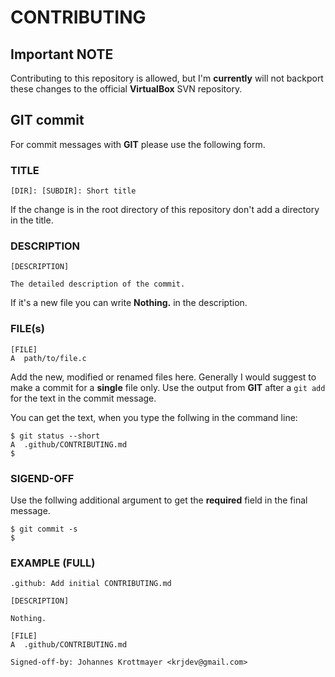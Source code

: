 # CONTRIBUTING

## Important NOTE

Contributing to this repository is allowed, but I'm **currently** will not backport these changes to
the official **VirtualBox** SVN repository.

## GIT commit

For commit messages with **GIT** please use the following form.

### TITLE

```
[DIR]: [SUBDIR]: Short title
```

If the change is in the root directory of this repository don't add a directory in the title.

### DESCRIPTION

```
[DESCRIPTION]

The detailed description of the commit.
```

If it's a new file you can write **Nothing.** in the description.


### FILE(s)
```
[FILE]
A  path/to/file.c
```
Add the new, modified or renamed files here. Generally I would suggest to make a commit for a **single** file only. Use the output from **GIT** after a ``git add`` for the text in the commit message.

You can get the text, when you type the follwing in the command line:  
```
$ git status --short  
A  .github/CONTRIBUTING.md
$ 
```

### SIGEND-OFF

Use the follwing additional argument to get the **required** field in the final message.

```
$ git commit -s
$ 
```

### EXAMPLE (FULL)
```
.github: Add initial CONTRIBUTING.md

[DESCRIPTION]

Nothing.

[FILE]
A  .github/CONTRIBUTING.md

Signed-off-by: Johannes Krottmayer <krjdev@gmail.com>
```
